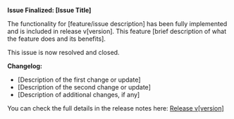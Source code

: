 **Issue Finalized: [Issue Title]**

The functionality for [feature/issue description] has been fully implemented and is included in release v[version]. This feature [brief description of what the feature does and its benefits].

This issue is now resolved and closed.

**Changelog:**
- [Description of the first change or update]
- [Description of the second change or update]
- [Description of additional changes, if any]

You can check the full details in the release notes here: [Release v[version]](link-to-release)
